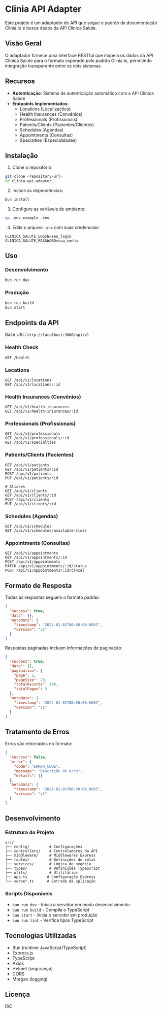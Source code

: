 # Clinia API Adapter

Este projeto é um adaptador de API que segue o padrão da documentação Clinia.io e busca dados da API Clinica Salute.

## Visão Geral

O adaptador fornece uma interface RESTful que mapeia os dados da API Clinica Salute para o formato esperado pelo padrão Clinia.io, permitindo integração transparente entre os dois sistemas.

## Recursos

- **Autenticação**: Sistema de autenticação automático com a API Clinica Salute
- **Endpoints Implementados**:
  - Locations (Localizações)
  - Health Insurances (Convênios)
  - Professionals (Profissionais)
  - Patients/Clients (Pacientes/Clientes)
  - Schedules (Agendas)
  - Appointments (Consultas)
  - Specialties (Especialidades)

## Instalação

1. Clone o repositório:
```bash
git clone <repository-url>
cd clinia-api-adapter
```

2. Instale as dependências:
```bash
bun install
```

3. Configure as variáveis de ambiente:
```bash
cp .env.example .env
```

4. Edite o arquivo `.env` com suas credenciais:
```env
CLINICA_SALUTE_LOGIN=seu_login
CLINICA_SALUTE_PASSWORD=sua_senha
```

## Uso

### Desenvolvimento
```bash
bun run dev
```

### Produção
```bash
bun run build
bun start
```

## Endpoints da API

Base URL: `http://localhost:3000/api/v1`

### Health Check
```
GET /health
```

### Locations
```
GET /api/v1/locations
GET /api/v1/locations/:id
```

### Health Insurances (Convênios)
```
GET /api/v1/health-insurances
GET /api/v1/health-insurances/:id
```

### Professionals (Profissionais)
```
GET /api/v1/professionals
GET /api/v1/professionals/:id
GET /api/v1/specialties
```

### Patients/Clients (Pacientes)
```
GET /api/v1/patients
GET /api/v1/patients/:id
POST /api/v1/patients
PUT /api/v1/patients/:id

# Aliases
GET /api/v1/clients
GET /api/v1/clients/:id
POST /api/v1/clients
PUT /api/v1/clients/:id
```

### Schedules (Agendas)
```
GET /api/v1/schedules
GET /api/v1/schedules/available-slots
```

### Appointments (Consultas)
```
GET /api/v1/appointments
GET /api/v1/appointments/:id
POST /api/v1/appointments
PATCH /api/v1/appointments/:id/status
POST /api/v1/appointments/:id/cancel
```

## Formato de Resposta

Todas as respostas seguem o formato padrão:

```json
{
  "success": true,
  "data": {},
  "metadata": {
    "timestamp": "2024-01-01T00:00:00.000Z",
    "version": "v1"
  }
}
```

Respostas paginadas incluem informações de paginação:

```json
{
  "success": true,
  "data": [],
  "pagination": {
    "page": 1,
    "pageSize": 20,
    "totalRecords": 100,
    "totalPages": 5
  },
  "metadata": {
    "timestamp": "2024-01-01T00:00:00.000Z",
    "version": "v1"
  }
}
```

## Tratamento de Erros

Erros são retornados no formato:

```json
{
  "success": false,
  "error": {
    "code": "ERROR_CODE",
    "message": "Descrição do erro",
    "details": {}
  },
  "metadata": {
    "timestamp": "2024-01-01T00:00:00.000Z",
    "version": "v1"
  }
}
```

## Desenvolvimento

### Estrutura do Projeto

```
src/
├── config/         # Configurações
├── controllers/    # Controladores da API
├── middleware/     # Middlewares Express
├── routes/         # Definições de rotas
├── services/       # Lógica de negócio
├── types/          # Definições TypeScript
├── utils/          # Utilitários
├── app.ts         # Configuração Express
└── server.ts      # Entrada da aplicação
```

### Scripts Disponíveis

- `bun run dev` - Inicia o servidor em modo desenvolvimento
- `bun run build` - Compila o TypeScript
- `bun start` - Inicia o servidor em produção
- `bun run lint` - Verifica tipos TypeScript

## Tecnologias Utilizadas

- Bun (runtime JavaScript/TypeScript)
- Express.js
- TypeScript
- Axios
- Helmet (segurança)
- CORS
- Morgan (logging)

## Licença

ISC